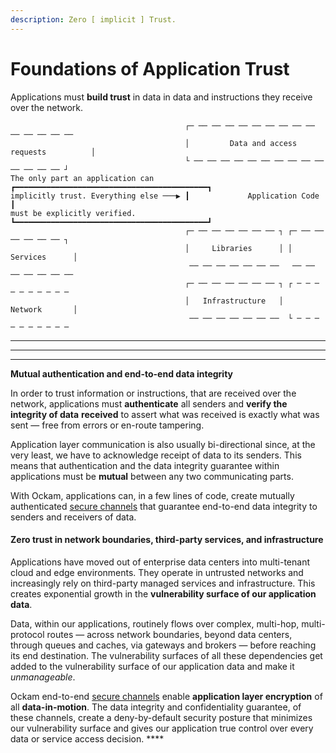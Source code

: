 ```yaml
---
description: Zero [ implicit ] Trust.
---
```


# Foundations of Application Trust

Applications must **build trust** in data in data and instructions they receive over the network.

```
                                       ┌─ ── ── ── ── ── ── ── ── ── ── ── ── ── ── 
                                       │         Data and access requests          │
                                       └ ── ── ── ── ── ── ── ── ── ── ── ── ── ── ┘
The only part an application can       ┏━━━━━━━━━━━━━━━━━━━━━━━━━━━━━━━━━━━━━━━━━━━┓
implicitly trust. Everything else ───▶ ┃             Application Code              ┃
must be explicitly verified.           ┗━━━━━━━━━━━━━━━━━━━━━━━━━━━━━━━━━━━━━━━━━━━┛
                                       ┌─ ── ── ── ── ── ── ┐ ┌─ ── ── ── ── ── ── ┐
                                       │     Libraries      │ │      Services      │
                                        ── ── ── ── ── ── ──   ── ── ── ── ── ── ── 
                                       ┌─ ── ── ── ── ── ── ┐ ┌ ─ ─ ─ ─ ─ ─ ─ ─ ─ ─ 
                                       │   Infrastructure   │        Network       │
                                        ── ── ── ── ── ── ──  └ ─ ─ ─ ─ ─ ─ ─ ─ ─ ─ 
```

****

****

****

**Mutual authentication and end-to-end data integrity**

In order to trust information or instructions, that are received over the network, applications must **authenticate** all senders and **verify the integrity of data** **received** to assert what was received is exactly what was sent — free from errors or en-route tampering.

Application layer communication is also usually bi-directional since, at the very least, we have to acknowledge receipt of data to its senders. This means that authentication and the data integrity guarantee within applications must be **mutual** between any two communicating parts.

With Ockam, applications can, in a few lines of code, create mutually authenticated [secure channels](command-line/secure-channels.md) that guarantee end-to-end data integrity to senders and receivers of data.

#### **Zero trust in network boundaries,** third-party services, and infrastructure

Applications have moved out of enterprise data centers into multi-tenant cloud and edge environments. They operate in untrusted networks and increasingly rely on third-party managed services and infrastructure. This creates exponential growth in the **vulnerability surface of our application data**.

Data, within our applications, routinely flows over complex, multi-hop, multi-protocol routes — across network boundaries, beyond data centers, through queues and caches, via gateways and brokers — before reaching its end destination. The vulnerability surfaces of all these dependencies get added to the vulnerability surface of our application data and make it _unmanageable_.

Ockam end-to-end [secure channels](command-line/secure-channels.md) enable **application layer encryption** of all **data-in-motion**. The data integrity and confidentiality guarantee, of these channels, create a deny-by-default security posture that minimizes our vulnerability surface and gives our application true control over every data or service access decision. ****&#x20;

